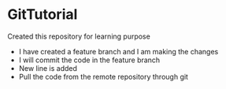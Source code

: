 # GitTutorial
Created this repository for learning purpose
- I have created a feature branch and I am making the changes
- I will commit the code in the feature branch
- New line is added
- Pull the code from the remote repository through git

